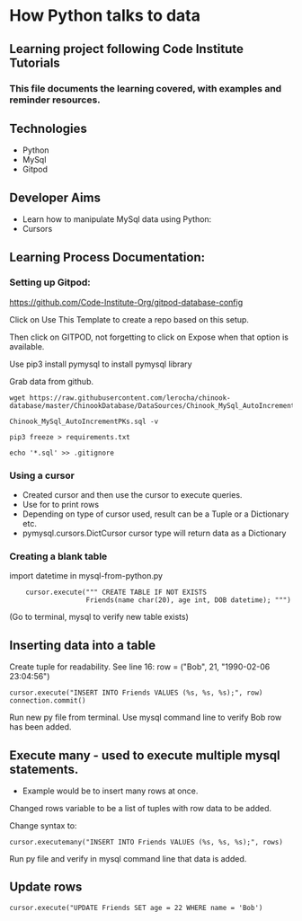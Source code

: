 # How Python talks to data

## Learning project following Code Institute Tutorials

### This file documents the learning covered, with examples and reminder resources.

## Technologies
* Python
* MySql
* Gitpod

## Developer Aims
* Learn how to manipulate MySql data using Python:
* Cursors

## Learning Process Documentation:

### Setting up Gitpod:

https://github.com/Code-Institute-Org/gitpod-database-config

Click on Use This Template to create a repo based on this setup.

Then click on GITPOD, not forgetting to click on Expose when that option is available.

Use pip3 install pymysql to install pymysql library

Grab data from github.

    wget https://raw.githubusercontent.com/lerocha/chinook-database/master/ChinookDatabase/DataSources/Chinook_MySql_AutoIncrementPKs.sql

    Chinook_MySql_AutoIncrementPKs.sql -v

    pip3 freeze > requirements.txt

    echo '*.sql' >> .gitignore

### Using a cursor

- Created cursor and then use the cursor to execute queries.
- Use for to print rows
- Depending on type of cursor used, result can be a Tuple or a Dictionary etc.
- pymysql.cursors.DictCursor cursor type will return data as a Dictionary



### Creating a blank table

import datetime in mysql-from-python.py

        cursor.execute(""" CREATE TABLE IF NOT EXISTS
                       Friends(name char(20), age int, DOB datetime); """)

(Go to terminal, mysql to verify new table exists)

## Inserting data into a table


Create tuple for readability. See line 16: row = ("Bob", 21, "1990-02-06 23:04:56")

    cursor.execute("INSERT INTO Friends VALUES (%s, %s, %s);", row)
    connection.commit()

Run new py file from terminal.
Use mysql command line to verify Bob row has been added.

## Execute many - used to execute multiple mysql statements.

- Example would be to insert many rows at once.

Changed rows variable to be a list of tuples with row data to be added.

Change syntax to:

    cursor.executemany("INSERT INTO Friends VALUES (%s, %s, %s);", rows)

Run py file and verify in mysql command line that data is added.

## Update rows

    cursor.execute("UPDATE Friends SET age = 22 WHERE name = 'Bob')



